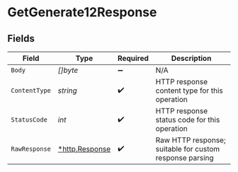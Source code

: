 # GetGenerate12Response


## Fields

| Field                                                   | Type                                                    | Required                                                | Description                                             |
| ------------------------------------------------------- | ------------------------------------------------------- | ------------------------------------------------------- | ------------------------------------------------------- |
| `Body`                                                  | *[]byte*                                                | :heavy_minus_sign:                                      | N/A                                                     |
| `ContentType`                                           | *string*                                                | :heavy_check_mark:                                      | HTTP response content type for this operation           |
| `StatusCode`                                            | *int*                                                   | :heavy_check_mark:                                      | HTTP response status code for this operation            |
| `RawResponse`                                           | [*http.Response](https://pkg.go.dev/net/http#Response)  | :heavy_check_mark:                                      | Raw HTTP response; suitable for custom response parsing |